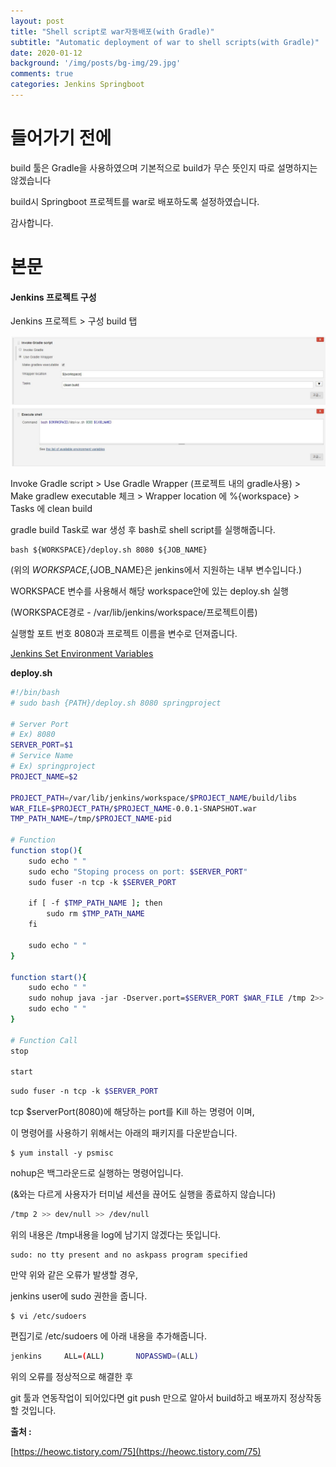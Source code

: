 ```yaml
---
layout: post
title: "Shell script로 war자동배포(with Gradle)"
subtitle: "Automatic deployment of war to shell scripts(with Gradle)"
date: 2020-01-12
background: '/img/posts/bg-img/29.jpg'
comments: true
categories: Jenkins Springboot 
---
```


<h1 class="section-heading2">들어가기 전에</h1>

build 툴은 Gradle을 사용하였으며 기본적으로 build가 무슨 뜻인지 따로 설명하지는 않겠습니다

build시 Springboot 프로젝트를 war로 배포하도록 설정하였습니다. 

감사합니다.

<h1 class="section-heading2">본문</h1>

#### Jenkins 프로젝트 구성


Jenkins 프로젝트 > 구성 build 탭

<div>
	<img class="img-fluid" src="/img/posts/jenkins/jenkins29.JPG">	
</div>

Invoke Gradle script > Use Gradle Wrapper (프로젝트 내의 gradle사용) > Make gradlew executable 체크 > Wrapper location 에 %{workspace} > Tasks 에 clean build

gradle build Task로 war 생성 후 bash로 shell script를 실행해줍니다.

```Console
bash ${WORKSPACE}/deploy.sh 8080 ${JOB_NAME}
```

(위의 ${WORKSPACE},${JOB_NAME}은 jenkins에서 지원하는 내부 변수입니다.)

WORKSPACE 변수를 사용해서 해당 workspace안에 있는 deploy.sh 실행

(WORKSPACE경로 - /var/lib/jenkins/workspace/프로젝트이름)

실행할 포트 번호 8080과 프로젝트 이름을 변수로 던져줍니다.

[Jenkins Set Environment Variables](https://wiki.jenkins.io/display/JENKINS/Building+a+software+project)

**deploy.sh**

```Bash
#!/bin/bash
# sudo bash {PATH}/deploy.sh 8080 springproject

# Server Port
# Ex) 8080
SERVER_PORT=$1
# Service Name
# Ex) springproject
PROJECT_NAME=$2
 
PROJECT_PATH=/var/lib/jenkins/workspace/$PROJECT_NAME/build/libs
WAR_FILE=$PROJECT_PATH/$PROJECT_NAME-0.0.1-SNAPSHOT.war
TMP_PATH_NAME=/tmp/$PROJECT_NAME-pid
 
# Function
function stop(){
    sudo echo " "
    sudo echo "Stoping process on port: $SERVER_PORT"
    sudo fuser -n tcp -k $SERVER_PORT 
 
    if [ -f $TMP_PATH_NAME ]; then
        sudo rm $TMP_PATH_NAME
    fi
 
    sudo echo " "
}
 
function start(){
    sudo echo " "
    sudo nohup java -jar -Dserver.port=$SERVER_PORT $WAR_FILE /tmp 2>> /dev/null >> /dev/null &
    sudo echo " "
}
 
# Function Call
stop
 
start

```

```Bash
sudo fuser -n tcp -k $SERVER_PORT
```

tcp $serverPort(8080)에 해당하는 port를 Kill 하는 명령어 이며, 

이 명령어를 사용하기 위해서는 아래의 패키지를 다운받습니다.

```Console
$ yum install -y psmisc
```

nohup은 백그라운드로 실행하는 명령어입니다.

(&와는 다르게 사용자가 터미널 세션을 끊어도 실행을 종료하지 않습니다)

```Bash
/tmp 2 >> dev/null >> /dev/null 
```

위의 내용은 /tmp내용을 log에 남기지 않겠다는 뜻입니다.

```Console
sudo: no tty present and no askpass program specified
```

만약 위와 같은 오류가 발생할 경우,

jenkins user에 sudo 권한을 줍니다.

```Console
$ vi /etc/sudoers
```
편집기로 /etc/sudoers 에 아래 내용을 추가해줍니다.
```Bash
jenkins		ALL=(ALL)		NOPASSWD=(ALL)
```

위의 오류를 정상적으로 해결한 후 

git 툴과 연동작업이 되어있다면 git push 만으로 알아서 build하고 배포까지 정상작동 할 것입니다.

**출처 :**

[https://heowc.tistory.com/75](https://heowc.tistory.com/75)


